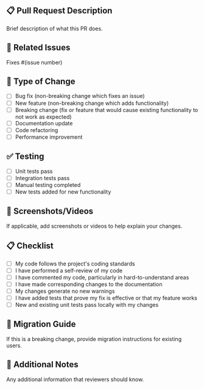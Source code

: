 ## 📋 Pull Request Description
Brief description of what this PR does.

## 🔗 Related Issues
Fixes #(issue number)

## 🧪 Type of Change
- [ ] Bug fix (non-breaking change which fixes an issue)
- [ ] New feature (non-breaking change which adds functionality)
- [ ] Breaking change (fix or feature that would cause existing functionality to not work as expected)
- [ ] Documentation update
- [ ] Code refactoring
- [ ] Performance improvement

## ✅ Testing
- [ ] Unit tests pass
- [ ] Integration tests pass
- [ ] Manual testing completed
- [ ] New tests added for new functionality

## 📱 Screenshots/Videos
If applicable, add screenshots or videos to help explain your changes.

## 📋 Checklist
- [ ] My code follows the project's coding standards
- [ ] I have performed a self-review of my code
- [ ] I have commented my code, particularly in hard-to-understand areas
- [ ] I have made corresponding changes to the documentation
- [ ] My changes generate no new warnings
- [ ] I have added tests that prove my fix is effective or that my feature works
- [ ] New and existing unit tests pass locally with my changes

## 🔄 Migration Guide
If this is a breaking change, provide migration instructions for existing users.

## 📝 Additional Notes
Any additional information that reviewers should know.